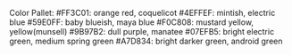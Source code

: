 Color Pallet: 
#FF3C01: orange red, coquelicot
#4EFFEF: mintish, electric blue
#59E0FF: baby blueish, maya blue
#F0C808: mustard yellow, yellow(munsell)
#9B97B2: dull purple, manatee
#07EFB5: bright electric green, medium spring green
#A7D834: bright darker green, android green
